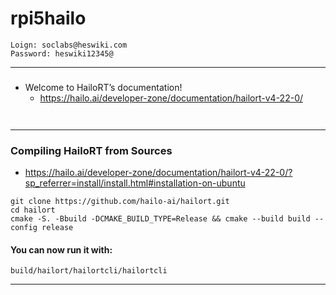 # rpi5hailo


```
Loign: soclabs@heswiki.com	
Password: heswiki12345@
```


---
### 

* Welcome to HailoRT’s documentation!
    * https://hailo.ai/developer-zone/documentation/hailort-v4-22-0/

```
 
```


---
### Compiling HailoRT from Sources

* https://hailo.ai/developer-zone/documentation/hailort-v4-22-0/?sp_referrer=install/install.html#installation-on-ubuntu

```
git clone https://github.com/hailo-ai/hailort.git
cd hailort
cmake -S. -Bbuild -DCMAKE_BUILD_TYPE=Release && cmake --build build --config release
```


#### You can now run it with:

```
build/hailort/hailortcli/hailortcli
```


---
### 
